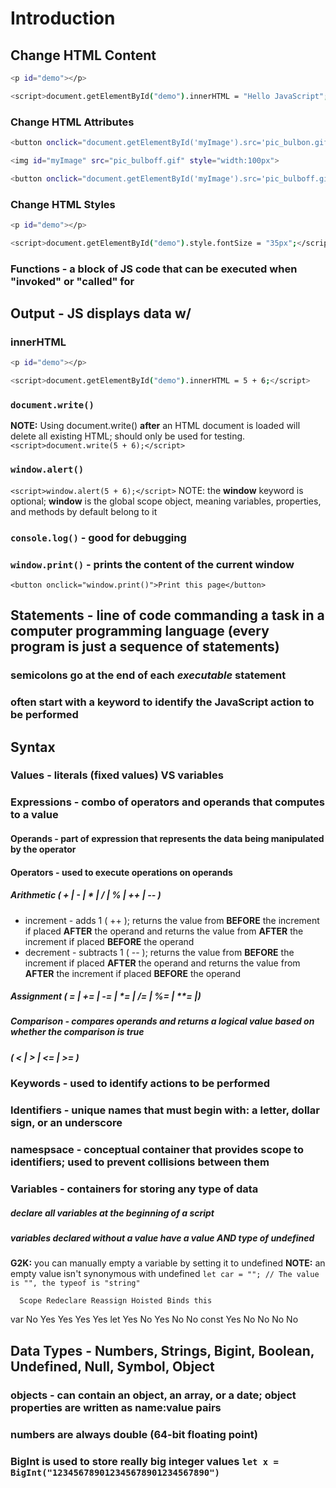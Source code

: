 # Introduction

## Change HTML Content

```bash
<p id="demo"></p>

<script>document.getElementById("demo").innerHTML = "Hello JavaScript";</script>
```

### Change HTML Attributes

```bash
<button onclick="document.getElementById('myImage').src='pic_bulbon.gif'">Turn on the light</button>

<img id="myImage" src="pic_bulboff.gif" style="width:100px">

<button onclick="document.getElementById('myImage').src='pic_bulboff.gif'">Turn off the light</button>
```

### Change HTML Styles

```bash
<p id="demo"></p>

<script>document.getElementById("demo").style.fontSize = "35px";</script>
```

### Functions - a block of JS code that can be executed when "invoked" or "called" for

## Output - JS displays data w/

### innerHTML

   ```bash
   <p id="demo"></p>

   <script>document.getElementById("demo").innerHTML = 5 + 6;</script>
   ```

### `document.write()`

  **NOTE:** Using document.write() **after** an HTML document is loaded will delete all existing HTML; should only be used for testing.
   `<script>document.write(5 + 6);</script>`

### `window.alert()`

  `<script>window.alert(5 + 6);</script>`
  NOTE: the **window** keyword is optional; **window** is the global scope object, meaning variables, properties, and methods by default belong to it

### `console.log()` - good for debugging

### `window.print()` - prints the content of the current window

 `<button onclick="window.print()">Print this page</button>`

## Statements - line of code commanding a task in a computer programming language (every program is just a sequence of statements)

### semicolons go at the end of each *executable* statement

### often start with a keyword to identify the JavaScript action to be performed

## Syntax

### Values - literals (fixed values) VS variables

### Expressions - combo of operators and operands that computes to a value

#### Operands - part of expression that represents the data being manipulated by the operator

#### Operators - used to execute operations on operands

##### Arithmetic ( + | - | * | / | % | ++ | -- )

- increment - adds 1 ( ++ ); returns the value from **BEFORE** the increment if placed **AFTER** the operand and returns the value from **AFTER** the increment if placed **BEFORE** the operand
- decrement - subtracts 1 ( -- ); returns the value from **BEFORE** the increment if placed **AFTER** the operand and returns the value from **AFTER** the increment if placed **BEFORE** the operand

##### Assignment ( = | += | -= | *= | /= | %= | **= |)

##### Comparison - compares operands and returns a logical value based on whether the comparison is true

##### ( < | > | <= | >= )

### Keywords - used to identify actions to be performed

### Identifiers - unique names that must begin with: a **letter**, **dollar sign**, or an **underscore**

### namespsace -  conceptual container that provides scope to identifiers; used to prevent collisions between them

 ### Variables - containers for storing any type of data
  ##### declare all variables at the beginning of a script
  ##### variables declared without a value have a **value AND type** of undefined
   **G2K:** you can manually empty a variable by setting it to undefined
   **NOTE:** an empty value isn't synonymous with undefined `let car = ""; // The value is "", the typeof is "string"`

      Scope Redeclare Reassign Hoisted Binds this
var	   No     Yes	    Yes	     Yes     Yes
let	   Yes 	  No	    Yes	     No	     No
const  Yes	  No	    No	     No      No

## Data Types - Numbers, Strings, Bigint, Boolean, Undefined, Null, Symbol, Object

### objects - can contain an object, an array, or a date; object properties are written as name:value pairs

### numbers are always double (64-bit floating point)

### BigInt is used to store really big integer values `let x = BigInt("123456789012345678901234567890")`
